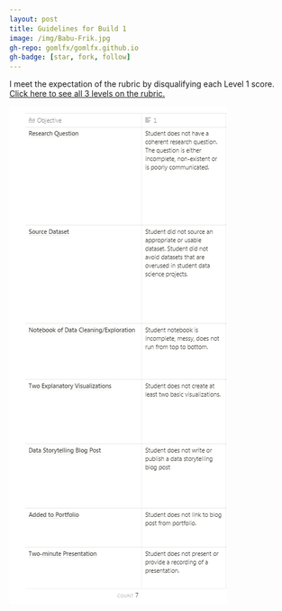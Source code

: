 ```yaml
---
layout: post
title: Guidelines for Build 1
image: /img/Babu-Frik.jpg
gh-repo: gomlfx/gomlfx.github.io
gh-badge: [star, fork, follow]
---
```


I meet the expectation of the rubric by disqualifying each Level 1 score.  
<a href="https://www.notion.so/90c17443652841de98cd2120770611e6?v=0f2002e6bdc946f0bb4cb34cc2f51db1" target="_blank">Click here to see all 3 levels on the rubric.</a>

![rubric](/img/rubric.png)
